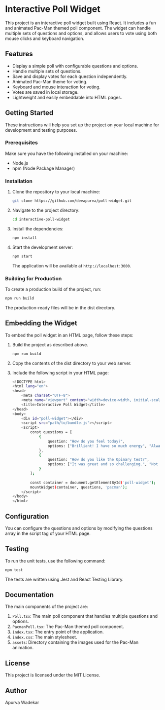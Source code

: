 # Interactive Poll Widget

This project is an interactive poll widget built using React. It includes a fun and animated Pac-Man themed poll component. The widget can handle multiple sets of questions and options, and allows users to vote using both mouse clicks and keyboard navigation.

## Features

- Display a simple poll with configurable questions and options.
- Handle multiple sets of questions.
- Save and display votes for each question independently.
- Animated Pac-Man theme for voting.
- Keyboard and mouse interaction for voting.
- Votes are saved in local storage.
- Lightweight and easily embeddable into HTML pages.

## Getting Started

These instructions will help you set up the project on your local machine for development and testing purposes.

### Prerequisites

Make sure you have the following installed on your machine:

- Node.js
- npm (Node Package Manager)

### Installation

1. Clone the repository to your local machine:

    ```bash
    git clone https://github.com/devapurva/poll-widget.git
    ```

2. Navigate to the project directory:

    ```bash
    cd interactive-poll-widget
    ```

3. Install the dependencies:

    ```bash
    npm install
    ```

4. Start the development server:

    ```bash
    npm start
    ```

    The application will be available at `http://localhost:3000`.

### Building for Production

To create a production build of the project, run:

```bash
npm run build
```

The production-ready files will be in the dist directory.

## Embedding the Widget

To embed the poll widget in an HTML page, follow these steps:

1. Build the project as described above.
    ```bash
    npm run build
    ```

2. Copy the contents of the dist directory to your web server.

3. Include the following script in your HTML page:
    ```bash
    <!DOCTYPE html>
    <html lang="en">
    <head>
        <meta charset="UTF-8">
        <meta name="viewport" content="width=device-width, initial-scale=1.0">
        <title>Interactive Poll Widget</title>
    </head>
    <body>
        <div id="poll-widget"></div>
        <script src="path/to/bundle.js"></script>
        <script>
            const questions = [
                {
                    question: "How do you feel today?",
                    options: ["Brilliant! I have so much energy", "Always can be worse.", "Please, end my misery."]
                },
                {
                    question: "How do you like the Opinary test?",
                    options: ["It was great and so challenging.", "Not bad, but you can improve.", "It was a nightmare, never again."]
                }
            ];
            
            const container = document.getElementById('poll-widget');
            mountWidget(container, questions, 'pacman');
        </script>
    </body>
    </html>
   ```

## Configuration

You can configure the questions and options by modifying the questions array in the script tag of your HTML page.

## Testing

To run the unit tests, use the following command:

```bash
npm test
```

The tests are written using Jest and React Testing Library.

## Documentation

The main components of the project are:

1. `Poll.tsx`: The main poll component that handles multiple questions and options.
2. `PacmanPoll.tsx`: The Pac-Man themed poll component.
3. `index.tsx`: The entry point of the application.
4. `index.css`: The main stylesheet.
5. `assets`: Directory containing the images used for the Pac-Man animation.

## License

This project is licensed under the MIT License.

## Author

Apurva Wadekar